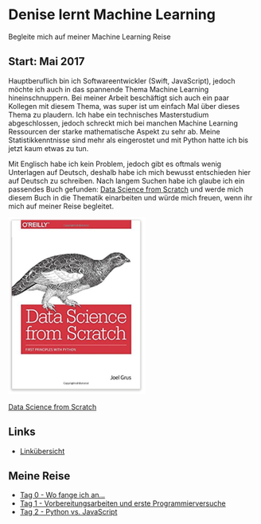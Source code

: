 # Denise lernt Machine Learning
Begleite mich auf meiner Machine Learning Reise

## Start: Mai 2017
Hauptberuflich bin ich Softwareentwickler (Swift, JavaScript), jedoch möchte ich auch in das spannende Thema Machine Learning hineinschnuppern. Bei meiner Arbeit beschäftigt sich auch ein paar Kollegen mit diesem Thema, was super ist um einfach Mal über dieses Thema zu plaudern. Ich habe ein technisches Masterstudium abgeschlossen, jedoch schreckt mich bei manchen Machine Learning Ressourcen der starke mathematische Aspekt zu sehr ab. Meine Statistikkenntnisse sind mehr als eingerostet und mit Python hatte ich bis jetzt kaum etwas zu tun. 

Mit Englisch habe ich kein Problem, jedoch gibt es oftmals wenig Unterlagen auf Deutsch, deshalb habe ich mich bewusst entschieden hier auf Deutsch zu schreiben. Nach langem Suchen habe ich glaube ich ein passendes Buch gefunden: [Data Science from Scratch](http://amzn.to/2qFunSd) und werde mich diesem Buch in die Thematik einarbeiten und würde mich freuen, wenn ihr mich auf meiner Reise begleitet.

![alt Data Science From Scratch Cover](/bilder/data-science-from-scratch-book-cover.png)

[Data Science from Scratch](http://amzn.to/2qFunSd)

## Links
* [Linkübersicht](links.md)

## Meine Reise
* [Tag 0 - Wo fange ich an...](/tage/0.md)
* [Tag 1 - Vorbereitungsarbeiten und erste Programmierversuche](/tage/1.md)
* [Tag 2 - Python vs. JavaScript](/tage/2.md)
